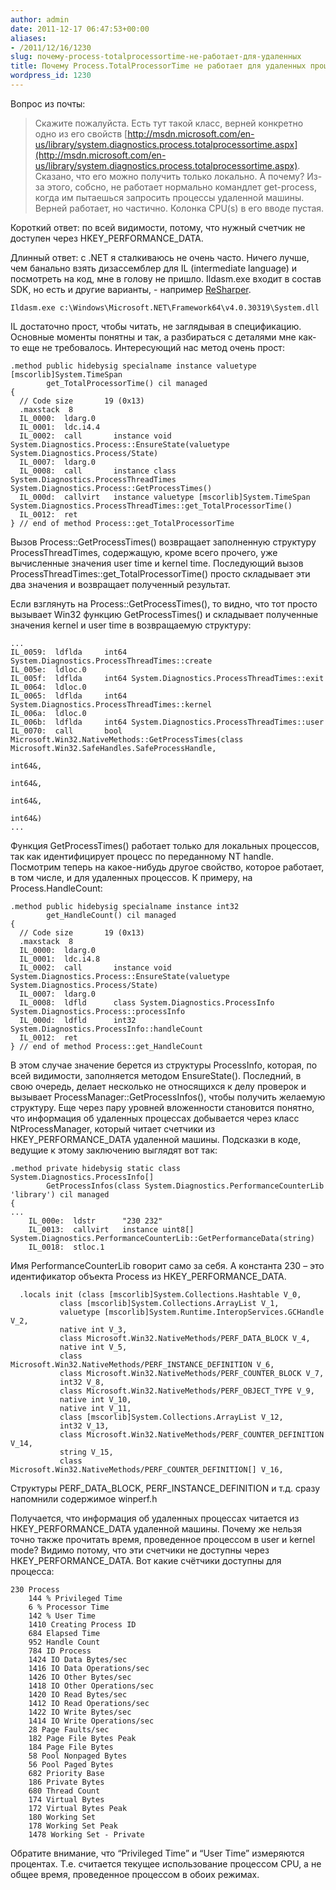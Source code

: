 ```yaml
---
author: admin
date: 2011-12-17 06:47:53+00:00
aliases:
- /2011/12/16/1230
slug: почему-process-totalprocessortime-не-работает-для-удаленных
title: Почему Process.TotalProcessorTime не работает для удаленных процессов
wordpress_id: 1230
---
```


Вопрос из почты:

> Скажите пожалуйста. Есть тут такой класс, верней конкретно одно из его свойств [http://msdn.microsoft.com/en-us/library/system.diagnostics.process.totalprocessortime.aspx](http://msdn.microsoft.com/en-us/library/system.diagnostics.process.totalprocessortime.aspx). Сказано, что его можно получить только локально. А почему? Из-за этого, собсно, не работает нормально командлет get-process, когда им пытаешься запросить процессы удаленной машины. Верней работает, но частично. Колонка CPU(s) в его вводе пустая.

Короткий ответ: по всей видимости, потому, что нужный  счетчик не доступен через HKEY_PERFORMANCE_DATA.

Длинный ответ: с .NET я сталкиваюсь не очень часто. Ничего лучше, чем банально взять дизассемблер для IL (intermediate language) и посмотреть на код, мне в голову не пришло. Ildasm.exe входит в состав SDK, но есть и другие варианты, - например [ReSharper](http://www.jetbrains.com/resharper/).

<!--more-->

```no-highlight
Ildasm.exe c:\Windows\Microsoft.NET\Framework64\v4.0.30319\System.dll
```

IL достаточно прост, чтобы читать, не заглядывая в спецификацию. Основные моменты понятны и так, а разбираться с деталями мне как-то еще не требовалось. Интересующий нас метод очень прост:

```no-highlight
.method public hidebysig specialname instance valuetype [mscorlib]System.TimeSpan 
        get_TotalProcessorTime() cil managed
{
  // Code size       19 (0x13)
  .maxstack  8
  IL_0000:  ldarg.0
  IL_0001:  ldc.i4.4
  IL_0002:  call       instance void System.Diagnostics.Process::EnsureState(valuetype System.Diagnostics.Process/State)
  IL_0007:  ldarg.0
  IL_0008:  call       instance class System.Diagnostics.ProcessThreadTimes System.Diagnostics.Process::GetProcessTimes()
  IL_000d:  callvirt   instance valuetype [mscorlib]System.TimeSpan System.Diagnostics.ProcessThreadTimes::get_TotalProcessorTime()
  IL_0012:  ret
} // end of method Process::get_TotalProcessorTime
```

Вызов Process::GetProcessTimes() возвращает заполненную структуру ProcessThreadTimes, содержащую, кроме всего прочего, уже вычисленные значения user time и kernel time. Последующий вызов ProcessThreadTimes::get_TotalProcessorTime() просто складывает эти два значения и возвращает полученный результат.

Если взглянуть на Process::GetProcessTimes(), то видно, что тот просто вызывает Win32 функцию GetProcessTimes() и складывает полученные значения kernel и user time в возвращаемую структуру:

```no-highlight
...
IL_0059:  ldflda     int64 System.Diagnostics.ProcessThreadTimes::create
IL_005e:  ldloc.0
IL_005f:  ldflda     int64 System.Diagnostics.ProcessThreadTimes::exit
IL_0064:  ldloc.0
IL_0065:  ldflda     int64 System.Diagnostics.ProcessThreadTimes::kernel
IL_006a:  ldloc.0
IL_006b:  ldflda     int64 System.Diagnostics.ProcessThreadTimes::user
IL_0070:  call       bool Microsoft.Win32.NativeMethods::GetProcessTimes(class Microsoft.Win32.SafeHandles.SafeProcessHandle,
                                                                         int64&,
                                                                         int64&,
                                                                         int64&,
                                                                         int64&)
...
```

Функция GetProcessTimes() работает только для локальных процессов, так как идентифицирует процесс по переданному NT handle. Посмотрим теперь на какое-нибудь другое свойство, которое работает, в том числе, и для удаленных процессов. К примеру, на Process.HandleCount:

```no-highlight
.method public hidebysig specialname instance int32 
        get_HandleCount() cil managed
{
  // Code size       19 (0x13)
  .maxstack  8
  IL_0000:  ldarg.0
  IL_0001:  ldc.i4.8
  IL_0002:  call       instance void System.Diagnostics.Process::EnsureState(valuetype System.Diagnostics.Process/State)
  IL_0007:  ldarg.0
  IL_0008:  ldfld      class System.Diagnostics.ProcessInfo System.Diagnostics.Process::processInfo
  IL_000d:  ldfld      int32 System.Diagnostics.ProcessInfo::handleCount
  IL_0012:  ret
} // end of method Process::get_HandleCount
```

В этом случае значение берется из структуры ProcessInfo, которая, по всей видимости, заполняется методом EnsureState(). Последний, в свою очередь, делает несколько не относящихся к делу проверок и вызывает ProcessManager::GetProcessInfos(), чтобы получить желаемую структуру. Еще через пару уровней вложенности становится понятно, что информация об удаленных процессах добывается через класс NtProcessManager, который читает счетчики из HKEY_PERFORMANCE_DATA удаленной машины. Подсказки в коде, ведущие к этому заключению выглядят вот так:

```no-highlight
.method private hidebysig static class System.Diagnostics.ProcessInfo[] 
        GetProcessInfos(class System.Diagnostics.PerformanceCounterLib 'library') cil managed
{
...
    IL_000e:  ldstr      "230 232"
    IL_0013:  callvirt   instance uint8[] System.Diagnostics.PerformanceCounterLib::GetPerformanceData(string)
    IL_0018:  stloc.1
```

Имя PerformanceCounterLib говорит само за себя. А константа 230 – это идентификатор объекта Process из HKEY_PERFORMANCE_DATA.

```no-highlight
  .locals init (class [mscorlib]System.Collections.Hashtable V_0,
           class [mscorlib]System.Collections.ArrayList V_1,
           valuetype [mscorlib]System.Runtime.InteropServices.GCHandle V_2,
           native int V_3,
           class Microsoft.Win32.NativeMethods/PERF_DATA_BLOCK V_4,
           native int V_5,
           class Microsoft.Win32.NativeMethods/PERF_INSTANCE_DEFINITION V_6,
           class Microsoft.Win32.NativeMethods/PERF_COUNTER_BLOCK V_7,
           int32 V_8,
           class Microsoft.Win32.NativeMethods/PERF_OBJECT_TYPE V_9,
           native int V_10,
           native int V_11,
           class [mscorlib]System.Collections.ArrayList V_12,
           int32 V_13,
           class Microsoft.Win32.NativeMethods/PERF_COUNTER_DEFINITION V_14,
           string V_15,
           class Microsoft.Win32.NativeMethods/PERF_COUNTER_DEFINITION[] V_16,
```

Структуры PERF_DATA_BLOCK, PERF_INSTANCE_DEFINITION и т.д. сразу напомнили содержимое winperf.h

Получается, что информация об удаленных процессах читается из HKEY_PERFORMANCE_DATA удаленной машины. Почему же нельзя точно также прочитать время, проведенное процессом в user и kernel mode? Видимо потому, что эти счетчики не доступны через HKEY_PERFORMANCE_DATA. Вот какие счётчики доступны для процесса:

```no-highlight
230 Process
	144 % Privileged Time
	6 % Processor Time
	142 % User Time
	1410 Creating Process ID
	684 Elapsed Time
	952 Handle Count
	784 ID Process
	1424 IO Data Bytes/sec
	1416 IO Data Operations/sec
	1426 IO Other Bytes/sec
	1418 IO Other Operations/sec
	1420 IO Read Bytes/sec
	1412 IO Read Operations/sec
	1422 IO Write Bytes/sec
	1414 IO Write Operations/sec
	28 Page Faults/sec
	182 Page File Bytes Peak
	184 Page File Bytes
	58 Pool Nonpaged Bytes
	56 Pool Paged Bytes
	682 Priority Base
	186 Private Bytes
	680 Thread Count
	174 Virtual Bytes
	172 Virtual Bytes Peak
	180 Working Set
	178 Working Set Peak
	1478 Working Set - Private
```

Обратите внимание, что “Privileged Time” и “User Time” измеряются процентах. Т.е. считается текущее использование процессом CPU, а не общее время, проведенное процессом в обоих режимах.
